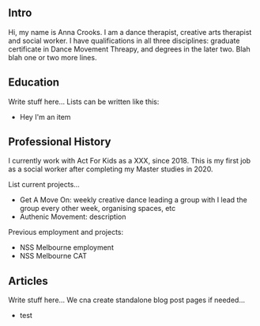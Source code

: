 ## Intro

Hi, my name is Anna Crooks. I am a dance therapist, creative arts therapist and social worker. I have qualifications in all three disciplines: graduate certificate in Dance Movement Threapy, and degrees in the later two. Blah blah one or two more lines.

## Education

Write stuff here… Lists can be written like this:

* Hey I'm an item

## Professional History

I currently work with Act For Kids as a XXX, since 2018. This is my first job as a social worker after completing my Master studies in 2020.

List current projects…

* Get A Move On: weekly creative dance leading a group with I lead the group every other week, organising spaces, etc
* Authenic Movement: description

Previous employment and projects:

* NSS Melbourne employment
* NSS Melbourne CAT


## Articles

Write stuff here… We cna create standalone blog post pages if needed…

* test
